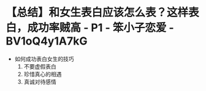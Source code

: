 # 【总结】和女生表白应该怎么表？这样表白，成功率贼高 - P1 - 笨小子恋爱 - BV1oQ4y1A7kG

-   如何成功表白女生的技巧
    1.  不要虚假表白
    2.  珍惜真心的相遇
    3.  真诚对待感情